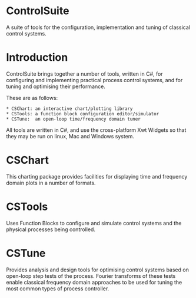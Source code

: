 ControlSuite
============

A suite of tools for the configuration, implementation and tuning of
classical control systems.


Introduction
============

ControlSuite brings together a number of tools, written in C#, for 
configuring and implementing practical process control systems, and
for tuning and optimising their performance.

These are as follows:

	* CSChart: an interactive chart/plotting library
	* CSTools: a function block configuration editor/simulator
	* CSTune:  an open-loop time/frequency domain tuner

All tools are written in C#, and use the cross-platform Xwt Widgets
so that they may be run on linux, Mac and Windows system.


CSChart
=======

This charting package provides facilities for displaying time and
frequency domain plots in a number of formats.


CSTools
=======

Uses Function Blocks to configure and simulate control systems and
the physical processes being controlled.


CSTune
======

Provides analysis and design tools for optimising control systems based
on open-loop step tests of the process. Fourier transforms of these tests
enable classical frequency domain approaches to be used for tuning the
most common types of process controller.


